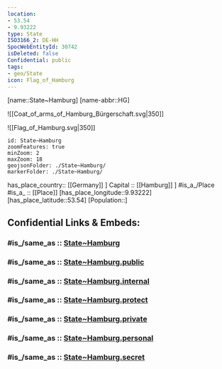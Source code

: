 ```yaml
---
location:
- 53.54
- 9.93222
type: State
ISO3166_2: DE-HH
SpocWebEntityId: 30742
isDeleted: false
Confidential: public
tags:
- geo/State
icon: Flag_of_Hamburg
---
```


[name::State~Hamburg] 
[name-abbr::HG] 

![[Coat_of_arms_of_Hamburg_Bürgerschaft.svg|350]] 

![[Flag_of_Hamburg.svg|350]] 

```leaflet
id: State~Hamburg
zoomFeatures: true 
minZoom: 2 
maxZoom: 18
geojsonFolder: ./State~Hamburg/
markerFolder: ./State~Hamburg/
```

has_place_country:: [[Germany]] ] 
Capital :: [[Hamburg]] ] 
#is_a_/Place  
#is_a_ :: [[Place]] 
[has_place_longitude::9.93222] 
[has_place_latitude::53.54] 
[Population::] 


## Confidential Links & Embeds: 

### #is_/same_as :: [State~Hamburg](/_Standards/Earth/Continent/Europe/Europe~Central/Germany/Germany~West/State~Hamburg.md) 

### #is_/same_as :: [State~Hamburg.public](/_public/Earth/Continent/Europe/Europe~Central/Germany/Germany~West/State~Hamburg.public.md) 

### #is_/same_as :: [State~Hamburg.internal](/_internal/Earth/Continent/Europe/Europe~Central/Germany/Germany~West/State~Hamburg.internal.md) 

### #is_/same_as :: [State~Hamburg.protect](/_protect/Earth/Continent/Europe/Europe~Central/Germany/Germany~West/State~Hamburg.protect.md) 

### #is_/same_as :: [State~Hamburg.private](/_private/Earth/Continent/Europe/Europe~Central/Germany/Germany~West/State~Hamburg.private.md) 

### #is_/same_as :: [State~Hamburg.personal](/_personal/Earth/Continent/Europe/Europe~Central/Germany/Germany~West/State~Hamburg.personal.md) 

### #is_/same_as :: [State~Hamburg.secret](/_secret/Earth/Continent/Europe/Europe~Central/Germany/Germany~West/State~Hamburg.secret.md)

